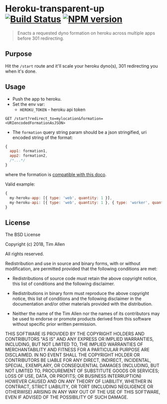 # Heroku-transparent-up [![Build Status](https://secure.travis-ci.org/noblesamurai/heroku-transparent-up.png?branch=master)](http://travis-ci.org/noblesamurai/heroku-transparent-up) [![NPM version](https://badge-me.herokuapp.com/api/npm/heroku-transparent-up.png)](http://badges.enytc.com/for/npm/heroku-transparent-up)

> Enacts a requested dyno formation on heroku across multiple apps before 301 redirecting.

## Purpose
Hit the `/start` route and it'll scale your heroku dyno(s), 301 redirecting you
when it's done.

## Usage

- Push the app to heroku.
- Set the env var:
  - `HEROKU_TOKEN` - heroku api token

```
GET /start?redirect_to=mylocation&formation=<URIencodedFormationAsJSON>
```
- The `formation` query string param should be  a json stringified, uri encoded string of the format:
```js
{
  app1: formation1,
  app2: formation2,
  /*...*/
}
```
where the formation is [compatible with this doco](https://devcenter.heroku.com/articles/platform-api-reference#formation).

Valid example:
```js
{
  my-heroku-app: [{ type: 'web', quantity: 1 }],
  my-heroku-api: [{ type: 'web', quantity: 1 }, { type: 'worker', quantity: 3 }]
}
```

## License

The BSD License

Copyright (c) 2018, Tim Allen

All rights reserved.

Redistribution and use in source and binary forms, with or without modification,
are permitted provided that the following conditions are met:

* Redistributions of source code must retain the above copyright notice, this
  list of conditions and the following disclaimer.

* Redistributions in binary form must reproduce the above copyright notice, this
  list of conditions and the following disclaimer in the documentation and/or
  other materials provided with the distribution.

* Neither the name of the Tim Allen nor the names of its
  contributors may be used to endorse or promote products derived from
  this software without specific prior written permission.

THIS SOFTWARE IS PROVIDED BY THE COPYRIGHT HOLDERS AND CONTRIBUTORS "AS IS" AND
ANY EXPRESS OR IMPLIED WARRANTIES, INCLUDING, BUT NOT LIMITED TO, THE IMPLIED
WARRANTIES OF MERCHANTABILITY AND FITNESS FOR A PARTICULAR PURPOSE ARE
DISCLAIMED. IN NO EVENT SHALL THE COPYRIGHT HOLDER OR CONTRIBUTORS BE LIABLE FOR
ANY DIRECT, INDIRECT, INCIDENTAL, SPECIAL, EXEMPLARY, OR CONSEQUENTIAL DAMAGES
(INCLUDING, BUT NOT LIMITED TO, PROCUREMENT OF SUBSTITUTE GOODS OR SERVICES;
LOSS OF USE, DATA, OR PROFITS; OR BUSINESS INTERRUPTION) HOWEVER CAUSED AND ON
ANY THEORY OF LIABILITY, WHETHER IN CONTRACT, STRICT LIABILITY, OR TORT
(INCLUDING NEGLIGENCE OR OTHERWISE) ARISING IN ANY WAY OUT OF THE USE OF THIS
SOFTWARE, EVEN IF ADVISED OF THE POSSIBILITY OF SUCH DAMAGE.

